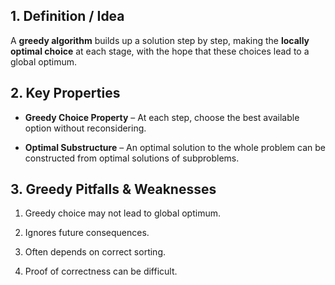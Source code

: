 ## 1. Definition / Idea

A **greedy algorithm** builds up a solution step by step, making the **locally optimal choice** at each stage, with the hope that these choices lead to a global optimum.
## 2. Key Properties

- **Greedy Choice Property** – At each step, choose the best available option without reconsidering.
    
- **Optimal Substructure** – An optimal solution to the whole problem can be constructed from optimal solutions of subproblems.
    
## 3. Greedy Pitfalls & Weaknesses

1. Greedy choice may not lead to global optimum.
    
2. Ignores future consequences.
    
3. Often depends on correct sorting.
    
4. Proof of correctness can be difficult.
